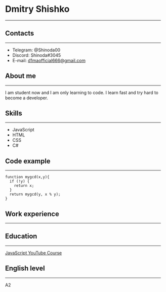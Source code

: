 # Dmitry Shishko
-----------------------
## Contacts
-----------------------
* Telegram: @Shinoda00
* Discord: Shinoda#3045
* E-mail: d1maofficial666@gmail.com

## About me
-----------------------
I am student now and I am only learning to code. I learn fast and try hard to become a developer.

## Skills
-----------------------
* JavaScript
* HTML
* CSS
* C#

## Code example
-----------------------
```
function mygcd(x,y){
  if (!y) {
    return x;
  }
  return mygcd(y, x % y);
}
```

## Work experience
-----------------------

## Education
-----------------------
[JavaScript YouTube Course](https://www.youtube.com/watch?v=Bluxbh9CaQ0&t)

## English level
-----------------------
A2